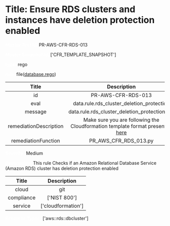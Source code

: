 



# Title: Ensure RDS clusters and instances have deletion protection enabled


***<font color="white">Master Test Id:</font>*** PR-AWS-CFR-RDS-013

***<font color="white">Master Snapshot Id:</font>*** ['CFR_TEMPLATE_SNAPSHOT']

***<font color="white">type:</font>*** rego

***<font color="white">rule:</font>*** file([database.rego])  
  
  
  
  

|Title|Description|
| :---: | :---: |
|id|PR-AWS-CFR-RDS-013|
|eval|data.rule.rds_cluster_deletion_protection|
|message|data.rule.rds_cluster_deletion_protection_err|
|remediationDescription|Make sure you are following the Cloudformation template format presented <a href='https://docs.aws.amazon.com/AWSCloudFormation/latest/UserGuide/aws-resource-rds-dbcluster.html' target='_blank'>here</a>|
|remediationFunction|PR_AWS_CFR_RDS_013.py|


***<font color="white">Severity:</font>*** Medium

***<font color="white">Description:</font>*** This rule Checks if an Amazon Relational Database Service (Amazon RDS) cluster has deletion protection enabled  
  
  

|Title|Description|
| :---: | :---: |
|cloud|git|
|compliance|['NIST 800']|
|service|['cloudformation']|


***<font color="white">Resource Types:</font>*** ['aws::rds::dbcluster']


[database.rego]: https://github.com/prancer-io/prancer-compliance-test/tree/master/aws/iac/database.rego
